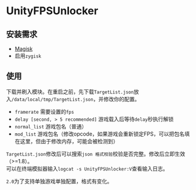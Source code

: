 # UnityFPSUnlocker
## 安装需求
- [Magisk](https://github.com/topjohnwu/Magisk/releases)
- 启用`zygisk`

## 使用
下载并刷入模块。在重启之前，先下载`TargetList.json`放入`/data/local/tmp/TargetList.json`，并修改你的配置。

- `framerate` 需要设置的`fps`
- `delay [second, > 5 recommended]` 游戏载入后等待`delay`秒执行解锁
- `normal_list` 游戏包名（普通）
- `mod_list` 游戏包名（修改opcode，如果游戏会重新锁定FPS，可以把包名填在这里，但由于修改内存，可能会被检测到）

`TargetList.json`修改后可以搜索`json 格式校验`校验是否完整。修改后立即生效（>=1.8）。  
可以在终端模拟器输入`logcat -s UnityFPSUnlocker:V`查看输入日志。

`2.0`为了支持单独游戏单独配置，格式有变化。
